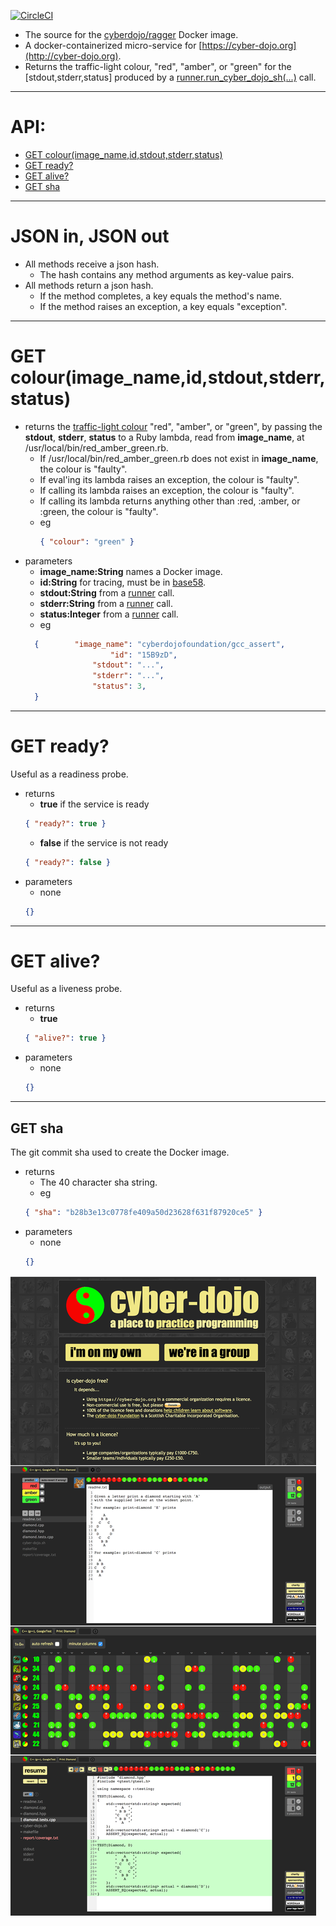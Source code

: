 
[![CircleCI](https://circleci.com/gh/cyber-dojo/ragger.svg?style=svg)](https://circleci.com/gh/cyber-dojo/ragger)

- The source for the [cyberdojo/ragger](https://hub.docker.com/r/cyberdojo/ragger/tags) Docker image.
- A docker-containerized micro-service for [https://cyber-dojo.org](http://cyber-dojo.org).
- Returns the traffic-light colour, "red", "amber", or "green" for the
[stdout,stderr,status] produced by a
[runner.run_cyber_dojo_sh(...)](https://github.com/cyber-dojo/runner#get-run_cyber_dojo_shimage_nameidfilesmax_seconds) call.

- - - -
# API:
  * [GET colour(image_name,id,stdout,stderr,status)](#get-colourimage_nameidstdoutstderrstatus)  
  * [GET ready?](#get-ready)
  * [GET alive?](#get-alive)  
  * [GET sha](#get-sha)

- - - -
# JSON in, JSON out  
  * All methods receive a json hash.
    * The hash contains any method arguments as key-value pairs.
  * All methods return a json hash.
    * If the method completes, a key equals the method's name.
    * If the method raises an exception, a key equals "exception".

- - - -
# GET colour(image_name,id,stdout,stderr,status)
- returns the [traffic-light colour](http://blog.cyber-dojo.org/2014/10/cyber-dojo-traffic-lights.html) "red", "amber", or "green", by passing the **stdout**, **stderr**, **status**
to a Ruby lambda, read from **image_name**, at /usr/local/bin/red_amber_green.rb.
  * If /usr/local/bin/red_amber_green.rb does not exist in **image_name**, the colour is "faulty".
  * If eval'ing its lambda raises an exception, the colour is "faulty".
  * If calling its lambda raises an exception, the colour is "faulty".
  * If calling its lambda returns anything other than :red, :amber, or :green, the colour is "faulty".
  * eg
    ```json
    { "colour": "green" }
    ```
- parameters
  * **image_name:String** names a Docker image.
  * **id:String** for tracing, must be in [base58](https://github.com/cyber-dojo/ragger/blob/master/src/base58.rb).
  * **stdout:String** from a [runner](https://github.com/cyber-dojo/runner#get-run_cyber_dojo_shimage_nameidfilesmax_seconds) call.
  * **stderr:String** from a [runner](https://github.com/cyber-dojo/runner#get-run_cyber_dojo_shimage_nameidfilesmax_seconds) call.
  * **status:Integer** from a [runner](https://github.com/cyber-dojo/runner#get-run_cyber_dojo_shimage_nameidfilesmax_seconds) call.
  * eg
  ```json
    {        "image_name": "cyberdojofoundation/gcc_assert",
                     "id": "15B9zD",
                 "stdout": "...",
                 "stderr": "...",
                 "status": 3,
    }
  ```

- - - -
# GET ready?
Useful as a readiness probe.
- returns
  * **true** if the service is ready
  ```json
  { "ready?": true }
  ```
  * **false** if the service is not ready
  ```json
  { "ready?": false }
  ```
- parameters
  * none
  ```json
  {}
  ```

- - - -
# GET alive?
Useful as a liveness probe.
- returns
  * **true**
  ```json
  { "alive?": true }
  ```
- parameters
  * none
  ```json
  {}
  ```

- - - -
## GET sha
The git commit sha used to create the Docker image.
- returns
  * The 40 character sha string.
  * eg
  ```json
  { "sha": "b28b3e13c0778fe409a50d23628f631f87920ce5" }
  ```
- parameters
  * none
  ```json
  {}
  ```

![cyber-dojo.org home page](https://github.com/cyber-dojo/cyber-dojo/blob/master/shared/home_page_snapshot.png)
